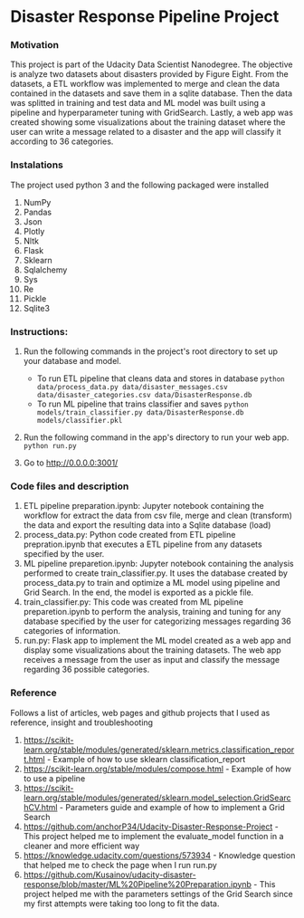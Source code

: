 # Disaster Response Pipeline Project

### Motivation
This project is part of the Udacity Data Scientist Nanodegree. The objective is analyze two datasets about disasters provided by Figure Eight. From the datasets, a ETL workflow was implemented to merge and clean the data contained in the datasets and save them in a sqlite database. Then the data was splitted in training and test data and ML model was built using a pipeline and hyperparameter tuning with GridSearch. Lastly, a web app was created showing some visualizations about the training dataset where the user can write a message related to a disaster and the app will classify it according to 36 categories. 

### Instalations
The project used python 3 and the following packaged were installed

1. NumPy
2. Pandas
3. Json
4. Plotly
5. Nltk
6. Flask
7. Sklearn
8. Sqlalchemy
9. Sys
10. Re
11. Pickle
12. Sqlite3

### Instructions:
1. Run the following commands in the project's root directory to set up your database and model.

    - To run ETL pipeline that cleans data and stores in database
        `python data/process_data.py data/disaster_messages.csv data/disaster_categories.csv data/DisasterResponse.db`
    - To run ML pipeline that trains classifier and saves
        `python models/train_classifier.py data/DisasterResponse.db models/classifier.pkl`

2. Run the following command in the app's directory to run your web app.
    `python run.py`

3. Go to http://0.0.0.0:3001/

### Code files and description
1. ETL pipeline preparation.ipynb: Jupyter notebook containing the workflow for extract the data from csv file, merge and clean (transform) the data and export the resulting data into a Sqlite database (load) 
2. process_data.py: Python code created from ETL pipeline prepration.ipynb that executes a ETL pipeline from any datasets specified by the user.
3. ML pipeline preparetion.ipynb: Jupyter notebook containing the analysis performed to create train_classifier.py. It uses the database created by process_data.py to train and optimize a ML model using pipeline and Grid Search. In the end, the model is exported as a pickle file.
4. train_classifier.py: This code was created from ML pipeline preparetion.ipynb to perform the analysis, training and tuning for any database specified by the user for categorizing messages regarding 36 categories of information.
5. run.py: Flask app to implement the ML model created as a web app and display some visualizations about the training datasets. The web app receives a message from the user as input and classify the message regarding 36 possible categories.

### Reference
Follows a list of articles, web pages and github projects that I used as reference, insight and troubleshooting
1. https://scikit-learn.org/stable/modules/generated/sklearn.metrics.classification_report.html - Example of how to use sklearn classification_report
2. https://scikit-learn.org/stable/modules/compose.html - Example of how to use a pipeline
3. https://scikit-learn.org/stable/modules/generated/sklearn.model_selection.GridSearchCV.html - Parameters guide and example of how to implement a Grid Search
4. https://github.com/anchorP34/Udacity-Disaster-Response-Project - This project helped me to implement the evaluate_model function in a cleaner and more efficient way
5. https://knowledge.udacity.com/questions/573934 - Knowledge question that helped me to check the page when I run run.py
6. https://github.com/Kusainov/udacity-disaster-response/blob/master/ML%20Pipeline%20Preparation.ipynb - This project helped me with the parameters settings of the Grid Search since my first attempts were taking too long to fit the data.
